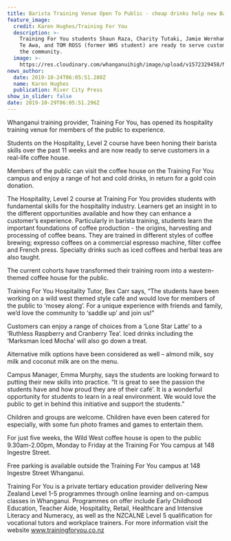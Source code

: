 ```yaml
---
title: Barista Training Venue Open To Public - cheap drinks help new Baristas learn
feature_image:
  credit: Karen Hughes/Training For You
  description: >-
    Training For You students Shaun Raza, Charity Tutaki, Jamie Wernham, Monica
    Te Awa, and TOM ROSS (former WHS student) are ready to serve customers from
    the community.
  image: >-
    https://res.cloudinary.com/whanganuihigh/image/upload/v1572329458/News/Tom_Ross_ex_RCP_24.10.19.jpg
news_author:
  date: 2019-10-24T06:05:51.280Z
  name: Karen Hughes
  publication: River City Press
show_in_slider: false
date: 2019-10-29T06:05:51.296Z
---
```

Whanganui training provider, Training For You, has opened its hospitality training venue for members of the public to experience.

Students on the Hospitality, Level 2 course have been honing their barista skills over the past 11 weeks and are now ready to serve customers in a real-life coffee house.

Members of the public can visit the coffee house on the Training For You campus and enjoy a range of hot and cold drinks, in return for a gold coin donation.

The Hospitality, Level 2 course at Training For You provides students with fundamental skills for the hospitality industry. Learners get an insight in to the different opportunities available and how they can enhance a customer’s experience. Particularly in barista training, students learn the important foundations of coffee production - the origins, harvesting and processing of coffee beans. They are trained in different styles of coffee brewing; expresso coffees on a commercial espresso machine, filter coffee and French press. Specialty drinks such as iced coffees and herbal teas are also taught.

The current cohorts have transformed their training room into a western-themed coffee house for the public.

Training For You Hospitality Tutor, Bex Carr says, “The students have been working on a wild west themed style café and would love for members of the public to ‘mosey along’. For a unique experience with friends and family, we’d love the community to ‘saddle up’ and join us!”

Customers can enjoy a range of choices from a ‘Lone Star Latte’ to a ‘Ruthless Raspberry and Cranberry Tea’. Iced drinks including the ‘Marksman Iced Mocha’ will also go down a treat.

Alternative milk options have been considered as well – almond milk, soy milk and coconut milk are on the menu.

Campus Manager, Emma Murphy, says the students are looking forward to putting their new skills into practice. “It is great to see the passion the students have and how proud they are of their café’. It is a wonderful opportunity for students to learn in a real environment. We would love the public to get in behind this initiative and support the students.”

Children and groups are welcome. Children have even been catered for especially, with some fun photo frames and games to entertain them.

For just five weeks, the Wild West coffee house is open to the public 9.30am-2.00pm, Monday to Friday at the Training For You campus at 148 Ingestre Street.

Free parking is available outside the Training For You campus at 148 Ingestre Street Whanganui.

Training For You is a private tertiary education provider delivering New Zealand Level 1-5 programmes through online learning and on-campus classes in Whanganui. Programmes on offer include Early Childhood Education, Teacher Aide, Hospitality, Retail, Healthcare and Intensive Literacy and Numeracy, as well as the NZCALNE Level 5 qualification for vocational tutors and workplace trainers. For more information visit the website www.trainingforyou.co.nz
